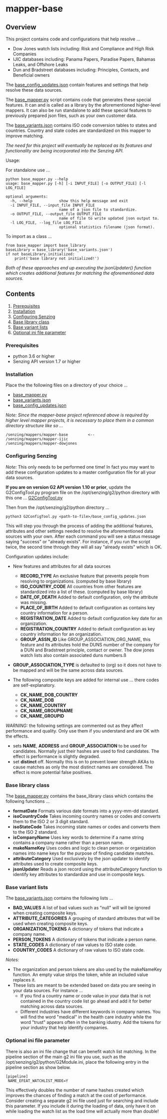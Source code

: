 # mapper-base

## Overview

This project contains code and configurations that help resolve ... 
- Dow Jones watch lists including: Risk and Compliance and High Risk Companies
- IJIC databases including: Panama Papers, Paradise Papers, Bahamas Leaks, and Offshore Leaks
- Dun and Bradstreet databases including: Principles, Contacts, and Beneficial owners

The [base_config_updates.json](base_config_updates.json) contain features and settings that help resolve these data sources.

The [base_mapper.py](base_mapper.py) script contains code that generates these special features.  It can and is called as a library by the aforementioned higher-level mappers.   It can also be run standalone to add these special features to previously prepared json files, such as your own customer data.

The [base_variants.json](base_variants.json) contains ISO code conversion tables to states and countries. Country and state codes are standardized on this mapper to improve matching.

*The need for this project will eventually be replaced as its features and functionality are being incorporated into the Senzing API.*

Usage:

For standalone use ...
```console
python base_mapper.py --help
usage: base_mapper.py [-h] [-i INPUT_FILE] [-o OUTPUT_FILE] [-l LOG_FILE]

optional arguments:
  -h, --help            show this help message and exit
  -i INPUT_FILE, --input_file INPUT_FILE
                        name of a json file to standardize.
  -o OUTPUT_FILE, --output_file OUTPUT_FILE
                        name of file to write updated json output to.
  -l LOG_FILE, --log_file LOG_FILE
                        optional statistics filename (json format).
```
To import as a class ...
```console
from base_mapper import base_library
baseLibrary = base_library('base_variants.json')
if not baseLibrary.initialized:
    print('base library not initialized!')
```

*Both of these approaches end up executing the jsonUpdater() function which creates additional features for matching the aforementioned data sources.*

## Contents

1. [Prerequisites](#Prerequisites)
2. [Installation](#Installation)
3. [Configuring Senzing](#Configuring-Senzing)
4. [Base library class](#Base-library-class)
5. [Base variant lists](#Base-variant-lists)
5. [Optional ini file parameter](#Optional-ini-file-parameter)

### Prerequisites
- python 3.6 or higher
- Senzing API version 1.7 or higher

### Installation

Place the the following files on a directory of your choice ...
- [base_mapper.py](base_mapper.py) 
- [base_variants.json](base_variants.json)
- [base_config_updates.json](base_config_updates.json)

*Note: Since the mapper-base project referenced above is required by higher level mapper projects, it is necessary to place them in a common directory structure like so ...*
```Console
/senzing/mappers/mapper-base         <--
/senzing/mappers/mapper-ijic
/senzing/mappers/mapper-dowjones
```

### Configuring Senzing

*Note:* This only needs to be performed one time! In fact you may want to add these configuration updates to a master configuration file for all your data sources.

**If you are on version G2 API version 1.10 or prior**, update the G2ConfigTool.py program file on the /opt/senzing/g2/python directory with this one ... [G2ConfigTool.py](G2ConfigTool.py)

Then from the /opt/senzing/g2/python directory ...
```console
python3 G2ConfigTool.py <path-to-file>/base_config_updates.json
```
This will step you through the process of adding the additional features, attributes and other settings needed to resolve the aforementioned data sources with your own. After each command you will see a status message saying "success" or "already exists".  For instance, if you run the script twice, the second time through they will all say "already exists" which is OK.

Configuration updates include:

- New features and attributes for all data sources
    - **RECORD_TYPE** An exclusive feature that prevents people from resolving to organizations. (computed by base library)
    - **ISO_COUNTRY_CODE** All countries from other features are standardized into a list of these. (computed by base library)
    - **DATE_OF_DEATH** Added to default configuration, only the attribute was missing.
    - **PLACE_OF_BIRTH** Added to default configuration as contains key country information for a person.
    - **REGISTRATION_DATE** Added to default configuration key date for an organization.
    - **REGISTRATION_COUNTRY** Added to default configuration as key country information for an organization.
    - **GROUP_ASSN_ID** Like GROUP_ASSOCIATION_ORG_NAME, this feature and its attributes hold the DUNS number of the company for a DUN and Bradstreet principle, contact or owner.  The dow jones watch lists also contain associated duns numbers.ß

- **GROUP_ASSOCIATION_TYPE** is defaulted to (org) so it does not have to be mapped and will be the same across data sources.

- The following composite keys are added for internal use ... there codes are self-explanatory.
    - **CK_NAME_DOB_COUNTRY** 
    - **CK_NAME_DOB**
    - **CK_NAME_COUNTRY**
    - **CK_NAME_GROUPNAME**
    - **CK_NAME_GROUPID**

*WARNING:* the following settings are commented out as they affect performance and quality. Only use them if you understand and are OK with the effects.
- sets **NAME**, **ADDRESS** and **GROUP_ASSOCIATION** to be used for candidates. Normally just their hashes are used to find candidates.  The effect is performance is slightly degraded.
- set **distinct** off.  Normally this is on to prevent lower strength AKAs to cause matches as only the most distinct names are considered. The effect is more potential false positives.

### Base library class

The [base_mapper.py](base_mapper.py) contains the base_library class which contains the following functions ...

- **formatDate** Formats various date formats into a yyyy-mm-dd standard.
- **isoCountryCode** Takes incoming country names or codes and converts them to the ISO 2 or 3 digit standard. 
- **isoStateCode** Takes incoming state names or codes and converts them to the ISO 2 standard. 
- **isCompanyName** Uses key words to determine if a name string contains a company name rather than a person name.
- **makeNameKey** Uses codes and logic to clean person or organization names into name keys for the purpose of finding candidate matches.
- **attributeCategory** Used exclusively by the json updater to identify attributes used to create composite keys.
- **jsonUpdater** Reads a json record using the attributeCategory function to identify key attributes to standardize and use in composite keys.

### Base variant lists

The [base_variants.json](base_variants.json) contains the following lists ...

- **BAD_VALUES** A list of bad values such as "null" will will be ignored when creating composite keys. 
- **ATTRIBUTE_CATEGORIES** A grouping of standard attributes that will be used when creating composite keys. 
- **ORGANIZATION_TOKENS** A dictionary of tokens that indicate a company name. 
- **PERSON_TOKENS** A dictionary of tokens that indicate a person name.
- **STATE_CODES** A dictionary of raw values to ISO state code.
- **COUNTRY_CODES** A dictionary of raw values to ISO state code.

*Notes:*
- The organization and person tokens are also used by the makeNameKey function.  An empty value strips the token, while an included value replaces it.
- These lists are meant to be extended based on data you are seeing in your data sources.  For instance ...
    - If you find a country name or code value in your data that is not contained in the country code list go ahead and add it for better matching across data sources.
    - Different industries have different keywords in company names. You will find the word "medical" in the health care industry while the word "trust" appears often in the banking idustry.  Add the tokens for your industry that help identify companies.

### Optional ini file parameter

There is also an ini file change that can benefit watch list matching.  In the pipeline section of the main g2 ini file you use, such as the /opt/senzing/g2/python/G2Module.ini, place the following entry in the pipeline section as show below.

```console
[pipeline]
 NAME_EFEAT_WATCHLIST_MODE=Y
```

This effectively doubles the number of name hashes created which improves the chances of finding a match at the cost of performance.  Consider creating a separate g2 ini file used just for searching and include this parameter.  If you include it during the loading of data, only have it on while loading the watch list as the load time will actually more than double! 
